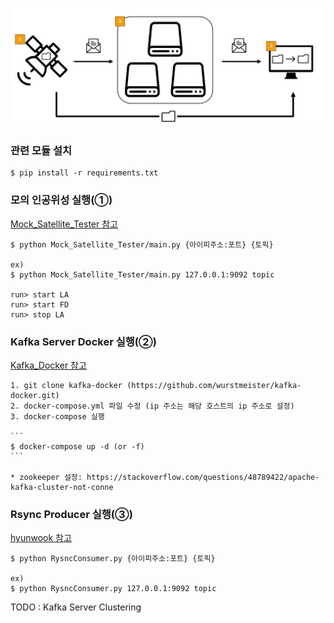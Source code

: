 ![Satellite-Output-Process-Tester 구조](./img/Satellite-Output-Process-Tester-image.PNG)

### 관련 모듈 설치

    $ pip install -r requirements.txt

### 모의 인공위성 실행(①)
    
[Mock_Satellite_Tester 참고](./Mock_Satellite_Tester)
    
    $ python Mock_Satellite_Tester/main.py {아이피주소:포트} {토픽}
    
    ex)
    $ python Mock_Satellite_Tester/main.py 127.0.0.1:9092 topic
    
    run> start LA
    run> start FD
    run> stop LA
    
### Kafka Server Docker 실행(②)

[Kafka_Docker 참고](./Kafka_Docker)
    
    1. git clone kafka-docker (https://github.com/wurstmeister/kafka-docker.git)
    2. docker-compose.yml 파일 수정 (ip 주소는 해당 호스트의 ip 주소로 설정)
    3. docker-compose 실행
    
    ```
    $ docker-compose up -d (or -f)
    ```
    
    * zookeeper 설정: https://stackoverflow.com/questions/48789422/apache-kafka-cluster-not-conne

### Rsync Producer 실행(③)

[hyunwook 참고](./hyunwook)

    $ python RysncConsumer.py {아이피주소:포트} {토픽}

    ex)
    $ python RysncConsumer.py 127.0.0.1:9092 topic

TODO : Kafka Server Clustering